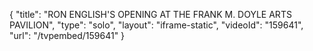 {
    "title": "RON ENGLISH'S OPENING AT THE FRANK M. DOYLE ARTS PAVILION",
    "type": "solo",
    "layout": "iframe-static",
    "videoId": "159641",
    "url": "\/tvpembed\/159641"
}
